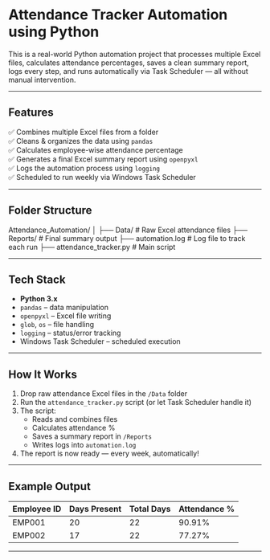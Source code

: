 # Attendance Tracker Automation using Python

This is a real-world Python automation project that processes multiple Excel files, calculates attendance percentages, saves a clean summary report, logs every step, and runs automatically via Task Scheduler — all without manual intervention.

---

## Features

✅ Combines multiple Excel files from a folder  
✅ Cleans & organizes the data using `pandas`  
✅ Calculates employee-wise attendance percentage  
✅ Generates a final Excel summary report using `openpyxl`  
✅ Logs the automation process using `logging`  
✅ Scheduled to run weekly via Windows Task Scheduler

---

## Folder Structure

Attendance_Automation/
│
├── Data/ # Raw Excel attendance files
├── Reports/ # Final summary output
├── automation.log # Log file to track each run
├── attendance_tracker.py # Main script

---

## Tech Stack

- **Python 3.x**
- `pandas` – data manipulation  
- `openpyxl` – Excel file writing  
- `glob`, `os` – file handling  
- `logging` – status/error tracking  
- Windows Task Scheduler – scheduled execution

---

## How It Works

1. Drop raw attendance Excel files in the `/Data` folder
2. Run the `attendance_tracker.py` script (or let Task Scheduler handle it)
3. The script:
   - Reads and combines files
   - Calculates attendance %
   - Saves a summary report in `/Reports`
   - Writes logs into `automation.log`
4. The report is now ready — every week, automatically!

---

## Example Output

| Employee ID | Days Present | Total Days | Attendance % |
|-------------|--------------|-------------|---------------|
| EMP001      | 20           | 22          | 90.91%        |
| EMP002      | 17           | 22          | 77.27%        |


---
